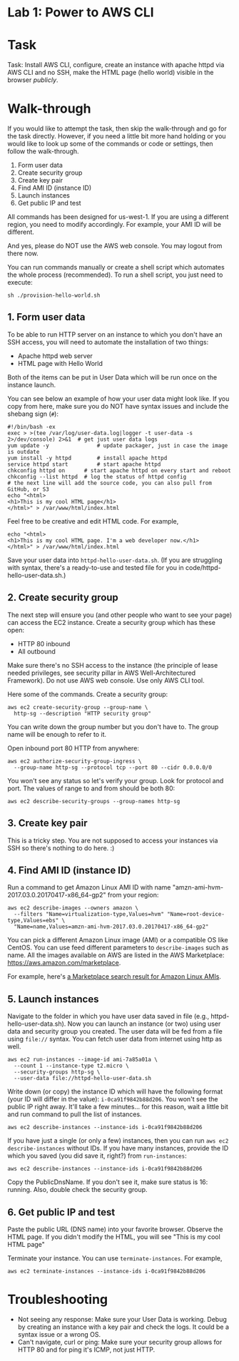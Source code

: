 # Lab 1: Power to AWS CLI

# Task

Task: Install AWS CLI, configure, create an instance with apache httpd via AWS CLI and no SSH, make the HTML page (hello world) visible in the browser *publicly*.


# Walk-through

If you would like to attempt the task, then skip the walk-through and go for the task directly. However, if you need a little bit more hand holding or you would like to look up some of the commands or code or settings, then follow the walk-through.

1. Form user data
3. Create security group
3. Create key pair
4. Find AMI ID (instance ID)
5. Launch instances
6. Get public IP and test

All commands has been designed for us-west-1. If you are using a different region, you need to modify accordingly. For example, your AMI ID will be different.

And yes, please do NOT use the AWS web console. You may logout from there now.

You can run commands manually or create a shell script which automates the whole process (recommended). To run a shell script, you just need to execute:

```
sh ./provision-hello-world.sh
```

## 1. Form user data

To be able to run HTTP server on an instance to which you don't have an SSH access, you will need to automate the installation of two things: 

* Apache httpd web server
* HTML page with Hello World

Both of the items can be put in User Data which will be run once on the instance launch. 

You can see below an example of how your user data might look like. If you copy from here, make sure you do NOT have syntax issues and include the shebang sign (`#`):

```
#!/bin/bash -ex
exec > >(tee /var/log/user-data.log|logger -t user-data -s 2>/dev/console) 2>&1  # get just user data logs
yum update -y				# update packager, just in case the image is outdate
yum install -y httpd 		# install apache httpd
service httpd start 		# start apache httpd
chkconfig httpd on  	# start apache httpd on every start and reboot
chkconfig --list httpd	# log the status of httpd config
# the next line will add the source code, you can also pull from GitHub, or S3
echo "<html>
<h1>This is my cool HTML page</h1>
</html>" > /var/www/html/index.html
```

Feel free to be creative and edit HTML code. For example,

```
echo "<html>
<h1>This is my cool HTML page. I'm a web developer now.</h1>
</html>" > /var/www/html/index.html
```

Save your user data into `httpd-hello-user-data.sh`. (If you are struggling with syntax, there's a ready-to-use and tested file for you in code/httpd-hello-user-data.sh.)

## 2. Create security group

The next step will ensure you (and other people who want to see your page) can access the EC2 instance. Create a security group which has these open:

* HTTP 80 inbound
* All outbound

Make sure there's no SSH access to the instance (the principle of lease needed privileges, see security pillar in AWS Well-Architectured Framework). Do not use AWS web console. Use only AWS CLI tool.

Here some of the commands. Create a security group:

```
aws ec2 create-security-group --group-name \
  http-sg --description "HTTP security group"
```

You can write down the group number but you don't have to. The group name will be enough to refer to it.

Open inbound port 80 HTTP from anywhere:

```
aws ec2 authorize-security-group-ingress \
  --group-name http-sg --protocol tcp --port 80 --cidr 0.0.0.0/0
```

You won't see any status so let's verify your group. Look for protocol and port. The values of range to and from should be both 80:

```
aws ec2 describe-security-groups --group-names http-sg
```

## 3. Create key pair

This is a tricky step. You are not supposed to access your instances via SSH so there's nothing to do here. :)

## 4. Find AMI ID (instance ID)

Run a command to get Amazon Linux AMI ID with name "amzn-ami-hvm-2017.03.0.20170417-x86_64-gp2" from your region:

```
aws ec2 describe-images --owners amazon \
  --filters "Name=virtualization-type,Values=hvm" "Name=root-device-type,Values=ebs" \
  "Name=name,Values=amzn-ami-hvm-2017.03.0.20170417-x86_64-gp2"
```

You can pick a different Amazon Linux image (AMI) or a compatible OS like CentOS. You can use feed different parameters to `describe-images` such as name. All the images available on AWS are listed in the AWS Marketplace: <https://aws.amazon.com/marketplace>.

For example, here's [a Marketplace search result for Amazon Linux AMIs](https://aws.amazon.com/marketplace/search/results?x=0&y=0&searchTerms=amazon+linux&page=1&ref_=nav_search_box).

## 5. Launch instances

Navigate to the folder in which you have user data saved in file (e.g., httpd-hello-user-data.sh). Now you can launch an instance (or two) using user data and security group you created. The user data will be fed from a file using `file://` syntax. You can fetch user data from internet using http as well.

```
aws ec2 run-instances --image-id ami-7a85a01a \
  --count 1 --instance-type t2.micro \
  --security-groups http-sg \
  --user-data file://httpd-hello-user-data.sh
```

Write down (or copy) the instance ID which will have the following format (your ID will differ in the value): `i-0ca91f9842b88d206`. You won't see the public IP right away. It'll take a few minutes... for this reason, wait a little bit and run command to pull the list of instances.

```
aws ec2 describe-instances --instance-ids i-0ca91f9842b88d206
```

If you have just a single (or only a few) instances, then you can run `aws ec2 describe-instances` without IDs. 
If you have many instances, provide the ID which you saved (you did save it, right?) from `run-instances`:

```
aws ec2 describe-instances --instance-ids i-0ca91f9842b88d206
```

Copy the PublicDnsName. If you don't see it, make sure status is 16: running. Also, double check the security group.

## 6. Get public IP and test

Paste the public URL (DNS name) into your favorite browser. Observe the HTML page. If you didn't modify the HTML, you will see "This is my cool HTML page"

Terminate your instance. You can use `terminate-instances`. For example, 

```
aws ec2 terminate-instances --instance-ids i-0ca91f9842b88d206
```

# Troubleshooting

* Not seeing any response: Make sure your User Data is working. Debug by creating an instance with a key pair and check the logs. It could be a syntax issue or a wrong OS.
* Can't navigate, curl or ping: Make sure your security group allows for HTTP 80 and for ping it's ICMP, not just HTTP.